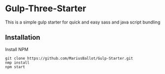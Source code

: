 # Gulp-Three-Starter

This is a simple gulp starter for quick and easy sass and java script bundling

## Installation

Install NPM
```
git clone https://github.com/MariusBallot/Gulp-Starter.git
nmp install
npm start
```